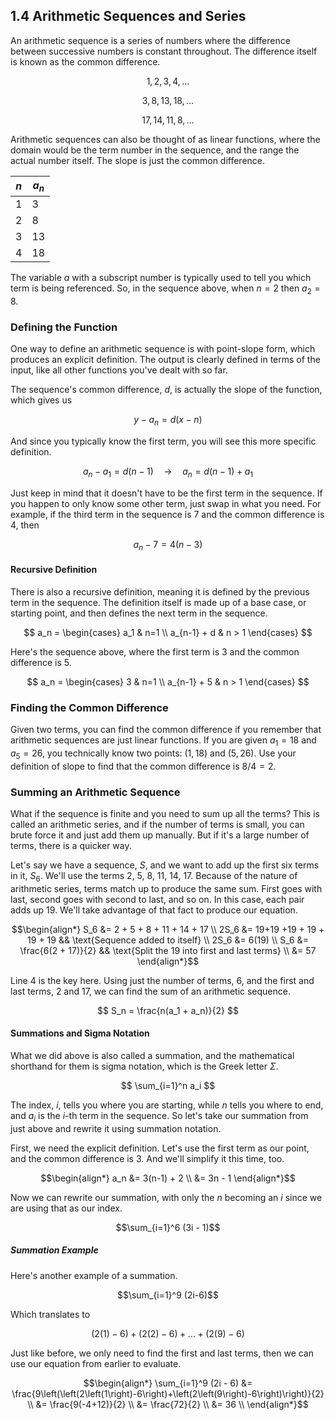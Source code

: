 ## 1.4 Arithmetic Sequences and Series

An arithmetic sequence is a series of numbers where the difference between successive numbers is constant throughout. The difference itself is known as the common difference.

$$ 1, 2, 3, 4, \dots$$

$$ 3, 8, 13, 18, \dots $$

$$ 17, 14, 11, 8, \dots $$

Arithmetic sequences can also be thought of as linear functions, where the domain would be the term number in the sequence, and the range the actual number itself. The slope is just the common difference.

| $n$ | $a_n$ |
|-----|--------|
| 1   | 3      |
| 2   | 8      |
| 3   | 13     |
| 4   | 18     |

The variable $a$ with a subscript number is typically used to tell you which term is being referenced. So, in the sequence above, when $n=2$ then $a_2=8$.

### Defining the Function

One way to define an arithmetic sequence is with point-slope form, which produces an explicit definition. The output is clearly defined in terms of the input, like all other functions you've dealt with so far.

The sequence's common difference, $d$, is actually the slope of the function, which gives us

$$ y - a_n = d(x - n) $$

And since you typically know the first term, you will see this more specific definition.

$$ a_n - a_1 = d(n - 1) \quad \rightarrow \quad a_n = d(n - 1) + a_1$$

Just keep in mind that it doesn't have to be the first term in the sequence. If you happen to only know some other term, just swap in what you need. For example, if the third term in the sequence is 7 and the common difference is 4, then

$$ a_n - 7 = 4(n - 3) $$

#### Recursive Definition

There is also a recursive definition, meaning it is defined by the previous term in the sequence. The definition itself is made up of a base case, or starting point, and then defines the next term in the sequence.

$$ a_n = \begin{cases}
    a_1         & n=1 \\
    a_{n-1} + d & n > 1
\end{cases} $$

Here's the sequence above, where the first term is 3 and the common difference is 5.

$$ a_n = \begin{cases}
    3         & n=1 \\
    a_{n-1} + 5 & n > 1
\end{cases} $$

### Finding the Common Difference

Given two terms, you can find the common difference if you remember that arithmetic sequences are just linear functions. If you are given $a_1=18$ and $a_5=26$, you technically know two points: $(1,18)$ and $(5,26)$. Use your definition of slope to find that the common difference is $8/4 = 2$.

### Summing an Arithmetic Sequence

What if the sequence is finite and you need to sum up all the terms? This is called an arithmetic series, and if the number of terms is small, you can brute force it and just add them up manually. But if it's a large number of terms, there is a quicker way.

Let's say we have a sequence, $S$, and we want to add up the first six terms in it, $S_6$. We'll use the terms 2, 5, 8, 11, 14, 17. Because of the nature of arithmetic series, terms match up to produce the same sum. First goes with last, second goes with second to last, and so on. In this case, each pair adds up 19. We'll take advantage of that fact to produce our equation.

$$\begin{align*}
 S_6 &= 2 + 5 + 8 + 11 + 14 + 17 \\
2S_6 &= 19+19 +19 + 19 + 19 + 19 && \text{Sequence added to itself} \\
2S_6 &= 6(19) \\
 S_6 &= \frac{6(2 + 17)}{2}      && \text{Split the 19 into first and last terms} \\
     &= 57
\end{align*}$$

Line 4 is the key here. Using just the number of terms, 6, and the first and last terms, 2 and 17, we can find the sum of an arithmetic sequence.

$$ S_n = \frac{n(a_1 + a_n)}{2}  $$

#### Summations and Sigma Notation

What we did above is also called a summation, and the mathematical shorthand for them is sigma notation, which is the Greek letter $\Sigma$.

$$ \sum_{i=1}^n a_i $$

The index, $i$, tells you where you are starting, while $n$ tells you where to end, and $a_i$ is the $i$-th term in the sequence. So let's take our summation from just above and rewrite it using summation notation.

First, we need the explicit definition. Let's use the first term as our point, and the common difference is 3. And we'll simplify it this time, too.

$$\begin{align*}
a_n &= 3(n-1) + 2 \\
    &= 3n - 1
\end{align*}$$

Now we can rewrite our summation, with only the $n$ becoming an $i$ since we are using that as our index.

$$\sum_{i=1}^6 (3i - 1)$$

##### Summation Example

Here's another example of a summation.

$$\sum_{i=1}^9 (2i-6)$$

Which translates to

$$\left(2\left(1\right)-6\right) + \left(2\left(2\right)-6\right) + \dots + \left(2\left(9\right)-6\right)$$

Just like before, we only need to find the first and last terms, then we can use our equation from earlier to evaluate.

$$\begin{align*}
\sum_{i=1}^9 (2i - 6) &= \frac{9\left(\left(2\left(1\right)-6\right)+\left(2\left(9\right)-6\right)\right)}{2} \\
                      &= \frac{9(-4+12)}{2} \\
                      &= \frac{72}{2} \\
                      &= 36 \\
\end{align*}$$
